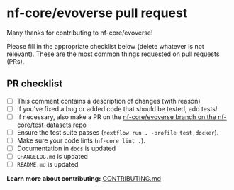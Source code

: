 # nf-core/evoverse pull request

Many thanks for contributing to nf-core/evoverse!

Please fill in the appropriate checklist below (delete whatever is not relevant).
These are the most common things requested on pull requests (PRs).

## PR checklist

- [ ] This comment contains a description of changes (with reason)
- [ ] If you've fixed a bug or added code that should be tested, add tests!
- [ ] If necessary, also make a PR on the [nf-core/evoverse branch on the nf-core/test-datasets repo](https://github.com/nf-core/test-datasets/pull/new/nf-core/evoverse)
- [ ] Ensure the test suite passes (`nextflow run . -profile test,docker`).
- [ ] Make sure your code lints (`nf-core lint .`).
- [ ] Documentation in `docs` is updated
- [ ] `CHANGELOG.md` is updated
- [ ] `README.md` is updated

**Learn more about contributing:** [CONTRIBUTING.md](https://github.com/nf-core/evoverse/tree/master/.github/CONTRIBUTING.md)